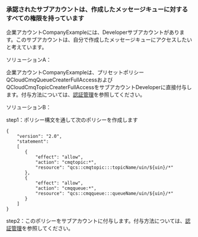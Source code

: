 ### 承認されたサブアカウントは、作成したメッセージキューに対するすべての権限を持っています

企業アカウントCompanyExampleには、Developerサブアカウントがあります。このサブアカウントは、自分で作成したメッセージキューにアクセスしたいと考えています。

ソリューションA：

企業アカウントCompanyExampleは、プリセットポリシーQCloudCmqQueueCreaterFullAccessおよびQCloudCmqTopicCreaterFullAccessをサブアカウントDeveloperに直接付与します。付与方法については、[認証管理](https://cloud.tencent.com/document/product/378/8961)を参照してください。

ソリューションB：

step1：ポリシー構文を通して次のポリシーを作成します

```
{
    "version": "2.0",
    "statement":
    [
       {
           "effect": "allow",
           "action": "cmqtopic:*",
           "resource": "qcs::cmqtopic:::topicName/uin/${uin}/*"
       },
       {
           "effect": "allow",
           "action": "cmqqueue:*",
           "resource": "qcs::cmqqueue:::queueName/uin/${uin}/*"
       }
    ]
}
```

step2：このポリシーをサブアカウントに付与します。付与方法については、[認証管理](https://cloud.tencent.com/document/product/378/8961)を参照してください。


